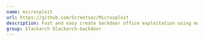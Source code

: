 ```yaml
---
name: microsploit
url: https://github.com/Screetsec/Microsploit
description: Fast and easy create backdoor office exploitation using module metasploit packet, Microsoft Office, Open Office, Macro attack, Buffer Overflow.
group: blackarch blackarch-backdoor
---
```

